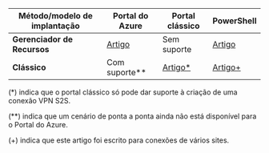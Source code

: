| **Método/modelo de implantação** | **Portal do Azure** | **Portal clássico** | **PowerShell** |
| --- | --- | --- | --- |
| **Gerenciador de Recursos** |[Artigo](../articles/vpn-gateway/vpn-gateway-howto-site-to-site-resource-manager-portal.md) |Sem suporte |[Artigo](../articles/vpn-gateway/vpn-gateway-create-site-to-site-rm-powershell.md) |
| **Clássico** |Com suporte** |[Artigo*](../articles/vpn-gateway/vpn-gateway-site-to-site-create.md) |[Artigo+](../articles/vpn-gateway/vpn-gateway-multi-site.md) |

(*) indica que o portal clássico só pode dar suporte à criação de uma conexão VPN S2S.

(**) indica que um cenário de ponta a ponta ainda não está disponível para o Portal do Azure.

(+) indica que este artigo foi escrito para conexões de vários sites.



<!--HONumber=Nov16_HO2-->


